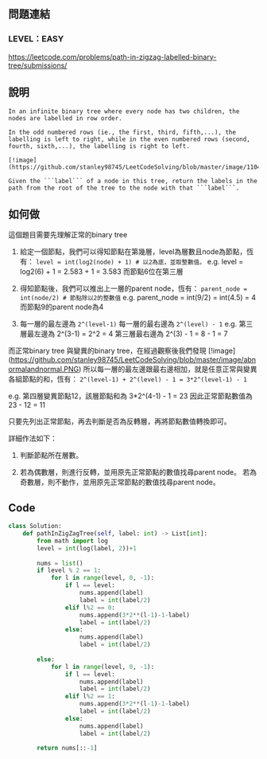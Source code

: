 ## 問題連結
### LEVEL：EASY
https://leetcode.com/problems/path-in-zigzag-labelled-binary-tree/submissions/
  
  
## 說明
  
```
In an infinite binary tree where every node has two children, the nodes are labelled in row order.

In the odd numbered rows (ie., the first, third, fifth,...), the labelling is left to right, while in the even numbered rows (second, fourth, sixth,...), the labelling is right to left.

[!image] (https://github.com/stanley98745/LeetCodeSolving/blob/master/image/1104_tree.png)

Given the ```label``` of a node in this tree, return the labels in the path from the root of the tree to the node with that ```label```.
```
  
  
## 如何做
  
這個題目需要先理解正常的binary tree
  
1. 給定一個節點，我們可以得知節點在第幾層，level為層數且node為節點，恆有：
   ```level = int(log2(node) + 1) # 以2為底，並取整數值。```
   e.g. 
   level = log2(6) + 1 = 2.583 + 1 = 3.583
   而節點6位在第三層
     
2. 得知節點後，我們可以推出上一層的parent node，恆有：
   ```parent_node = int(node/2) # 節點除以2的整數值```
   e.g. 
   parent_node = int(9/2) = int(4.5) = 4
   而節點9的parent node為4
   
3. 每一層的最左邊為 ```2^(level-1)```
   每一層的最右邊為 ```2^(level) - 1```
   e.g. 
   第三層最左邊為 2^(3-1) = 2^2 = 4
   第三層最右邊為 2^(3) - 1 = 8 - 1 = 7
  
而正常binary tree 與變異的binary tree，在經過觀察後我們發現
[!image] (https://github.com/stanley98745/LeetCodeSolving/blob/master/image/abnormalandnormal.PNG)
所以每一層的最左邊跟最右邊相加，就是任意正常與變異各組節點的和，恆有：
```2^(level-1) + 2^(level) - 1 = 3*2^(level-1) - 1```
  
e.g.
第四層變異節點12，該層節點和為 3*2^(4-1) - 1 = 23
因此正常節點數值為 23 - 12 = 11
  
只要先列出正常節點，再去判斷是否為反轉層，再將節點數值轉換即可。
  
詳細作法如下：
  
1. 判斷節點所在層數。
  
2. 若為偶數層，則進行反轉，並用原先正常節點的數值找尋parent node。
   若為奇數層，則不動作，並用原先正常節點的數值找尋parent node。
  
  
## Code 
```python
class Solution:
    def pathInZigZagTree(self, label: int) -> List[int]:
        from math import log
        level = int(log(label, 2))+1
        
        nums = list()
        if level % 2 == 1:
            for l in range(level, 0, -1):
                if l == level:
                    nums.append(label)
                    label = int(label/2)
                elif l%2 == 0:
                    nums.append(3*2**(l-1)-1-label)
                    label = int(label/2)
                else:
                    nums.append(label)
                    label = int(label/2)
        
        else:
            for l in range(level, 0, -1):
                if l == level:
                    nums.append(label)
                    label = int(label/2)
                elif l%2 == 1:
                    nums.append(3*2**(l-1)-1-label)
                    label = int(label/2)
                else:
                    nums.append(label)
                    label = int(label/2)
        
        return nums[::-1]
        
```
